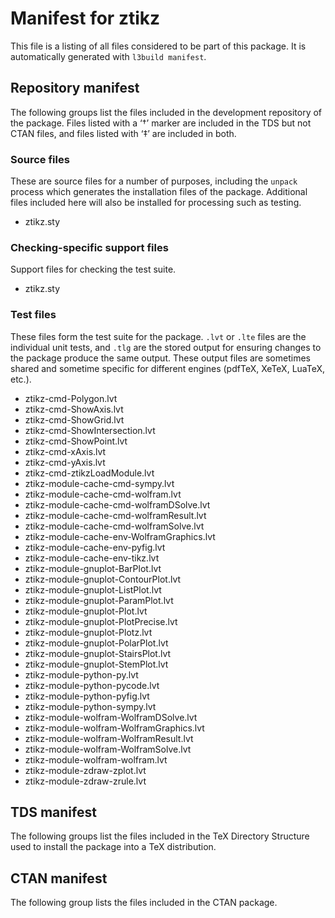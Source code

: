 # Manifest for ztikz

This file is a listing of all files considered to be part of this package.
It is automatically generated with `l3build manifest`.


## Repository manifest

The following groups list the files included in the development repository of the package.
Files listed with a ‘†’ marker are included in the TDS but not CTAN files, and files listed
with ‘‡’ are included in both.

### Source files

These are source files for a number of purposes, including the `unpack` process which
generates the installation files of the package. Additional files included here will also
be installed for processing such as testing.

* ztikz.sty 

### Checking-specific support files

Support files for checking the test suite.

* ztikz.sty 

### Test files

These files form the test suite for the package. `.lvt` or `.lte` files are the individual
unit tests, and `.tlg` are the stored output for ensuring changes to the package produce
the same output. These output files are sometimes shared and sometime specific for
different engines (pdfTeX, XeTeX, LuaTeX, etc.).

* ztikz-cmd-Polygon.lvt 
* ztikz-cmd-ShowAxis.lvt 
* ztikz-cmd-ShowGrid.lvt 
* ztikz-cmd-ShowIntersection.lvt 
* ztikz-cmd-ShowPoint.lvt 
* ztikz-cmd-xAxis.lvt 
* ztikz-cmd-yAxis.lvt 
* ztikz-cmd-ztikzLoadModule.lvt 
* ztikz-module-cache-cmd-sympy.lvt 
* ztikz-module-cache-cmd-wolfram.lvt 
* ztikz-module-cache-cmd-wolframDSolve.lvt 
* ztikz-module-cache-cmd-wolframResult.lvt 
* ztikz-module-cache-cmd-wolframSolve.lvt 
* ztikz-module-cache-env-WolframGraphics.lvt 
* ztikz-module-cache-env-pyfig.lvt 
* ztikz-module-cache-env-tikz.lvt 
* ztikz-module-gnuplot-BarPlot.lvt 
* ztikz-module-gnuplot-ContourPlot.lvt 
* ztikz-module-gnuplot-ListPlot.lvt 
* ztikz-module-gnuplot-ParamPlot.lvt 
* ztikz-module-gnuplot-Plot.lvt 
* ztikz-module-gnuplot-PlotPrecise.lvt 
* ztikz-module-gnuplot-Plotz.lvt 
* ztikz-module-gnuplot-PolarPlot.lvt 
* ztikz-module-gnuplot-StairsPlot.lvt 
* ztikz-module-gnuplot-StemPlot.lvt 
* ztikz-module-python-py.lvt 
* ztikz-module-python-pycode.lvt 
* ztikz-module-python-pyfig.lvt 
* ztikz-module-python-sympy.lvt 
* ztikz-module-wolfram-WolframDSolve.lvt 
* ztikz-module-wolfram-WolframGraphics.lvt 
* ztikz-module-wolfram-WolframResult.lvt 
* ztikz-module-wolfram-WolframSolve.lvt 
* ztikz-module-wolfram-wolfram.lvt 
* ztikz-module-zdraw-zplot.lvt 
* ztikz-module-zdraw-zrule.lvt 


## TDS manifest

The following groups list the files included in the TeX Directory Structure used to install
the package into a TeX distribution.


## CTAN manifest

The following group lists the files included in the CTAN package.
